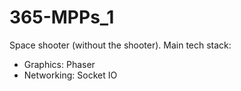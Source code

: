 # 365-MPPs_1

Space shooter (without the shooter).
Main tech stack:
  - Graphics: Phaser
  - Networking: Socket IO
